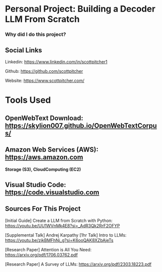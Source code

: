 # Personal Project: Building a Decoder LLM From Scratch
### Why did I do this project?


## Social Links
Linkedin: https://www.linkedin.com/in/scottpitcher1

Github: https://github.com/scottpitcher

Website: https://www.scottpitcher.com/

# Tools Used
## OpenWebText Download: https://skylion007.github.io/OpenWebTextCorpus/
## Amazon Web Services (AWS): https://aws.amazon.com
#### Storage (S3), CloudComputing (EC2)
## Visual Studio Code: https://code.visualstudio.com

## Sources For This Project
[Initial Guide] Create a LLM from Scratch with Python: https://youtu.be/UU1WVnMk4E8?si=_AdR3Qk2RrF2OFYP

[Supplemental Talk] Andrej Karpathy [1hr Talk] Intro to LLMs: https://youtu.be/zjkBMFhNj_g?si=K6ooQAK8XZbAjeTs

[Research Paper] Attention is All You Need: https://arxiv.org/pdf/1706.03762.pdf

[Research Paper] A Survey of LLMs: https://arxiv.org/pdf/2303.18223.pdf